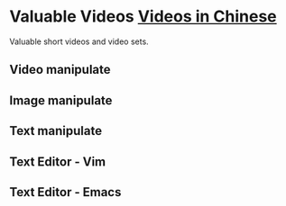 # Valuable Videos [Videos in Chinese](./README_cn.md)

Valuable short videos and video sets.



## Video manipulate


## Image manipulate



## Text manipulate



## Text Editor - Vim


## Text Editor - Emacs





















